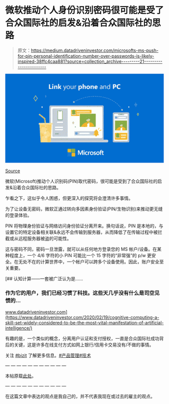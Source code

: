 # 微软推动个人身份识别密码很可能是受了合众国际社的启发&沿着合众国际社的思路

> 原文：<https://medium.datadriveninvestor.com/microsofts-ms-push-for-pin-personal-identification-number-over-passwords-is-likely-inspired-38ffc4caa881?source=collection_archive---------21----------------------->

![](img/eb3d74b5ccf3006d6b48fcac39d04c94.png)

[Source](https://www.linkedin.com/posts/pratyushchoudhury_bizit-productmanagement-technology-activity-6652940788776955905-L7tV)

微软(Microsoft)推动个人识别码(PIN)取代密码，很可能是受到了合众国际社的启发&沿着合众国际社的思路。

乍看之下，这似乎令人困惑，但更深入的探究将会澄清许多事情。

为了让设备无密码，微软正通过转向多因素身份验证(PIN/生物识别)来推动更无缝的登录体验。

PIN 将物理身份验证与网络访问身份验证分离开来。换句话说，PIN 是本地的，与设置它的特定设备相关联&永远不会传输到服务器，从而降低了在传输过程中被拦截或从远程服务器被盗的可能性。

这与密码不同，密码一旦泄露，就可以从任何地方登录您的 MS 帐户/设备。在某种程度上，一个 4/6 字符的小 PIN 可能比一个 15 字符的“非常强”的 p/w 更安全。在无处不在的计算世界中，一个帐户可以跨多个设备使用。因此，账户安全至关重要。

[](https://www.datadriveninvestor.com/2020/02/19/cognitive-computing-a-skill-set-widely-considered-to-be-the-most-vital-manifestation-of-artificial-intelligence/) [## 认知计算——一套被广泛认为是……

### 作为它的用户，我们已经习惯了科技。这些天几乎没有什么是司空见惯的…

www.datadriveninvestor.com](https://www.datadriveninvestor.com/2020/02/19/cognitive-computing-a-skill-set-widely-considered-to-be-the-most-vital-manifestation-of-artificial-intelligence/) 

有趣的是，一个类似的概念，分离用户认证和支付授权，一直是合众国际社成功背后的关键，这是许多在线支付方式如网上银行/信用卡交易没有/不做的事情。

关注 [#bizit](https://www.linkedin.com/feed/hashtag/?highlightedUpdateUrns=urn%3Ali%3Aactivity%3A6652940788776955905&keywords=%23bizit&originTrackingId=E9zcuUNXw9KivzRWc1q8Vw%3D%3D) 了解更多信息。[#产品管理](https://www.linkedin.com/feed/hashtag/?highlightedUpdateUrns=urn%3Ali%3Aactivity%3A6652940788776955905&keywords=%23productmanagement&originTrackingId=E9zcuUNXw9KivzRWc1q8Vw%3D%3D)[#技术](https://www.linkedin.com/feed/hashtag/?highlightedUpdateUrns=urn%3Ali%3Aactivity%3A6652940788776955905&keywords=%23technology&originTrackingId=E9zcuUNXw9KivzRWc1q8Vw%3D%3D)

— — — — — — — — — — —

本帖原载[此处](https://www.linkedin.com/posts/pratyushchoudhury_bizit-productmanagement-technology-activity-6652940788776955905-L7tV)。

— — — — — — — — — — —

在这篇文章中表达的观点是我自己的，并不代表我现在或过去的雇主的观点。